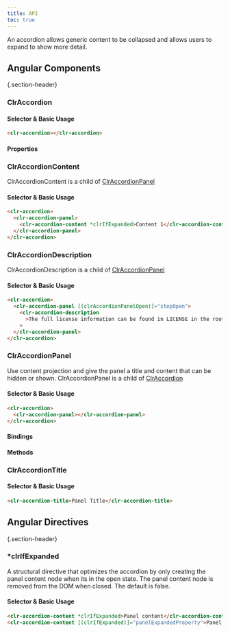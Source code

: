 ```yaml
---
title: API
toc: true
---
```


An accordion allows generic content to be collapsed and allows users to expand to show more detail.

## Angular Components

{.section-header}

### ClrAccordion

#### Selector & Basic Usage

<DocDemo toggle="false">

```html
<clr-accordion></clr-accordion>
```

</DocDemo>

#### Properties

<DocComponentApi component="ClrAccordion" item="bindings" />

### ClrAccordionContent

ClrAccordionContent is a child of [ClrAccordionPanel](./api/#clraccordionpanel)

#### Selector & Basic Usage

<DocDemo toggle="false">

```html
<clr-accordion>
  <clr-accordion-panel>
    <clr-accordion-content *clrIfExpanded>Content 1</clr-accordion-content>
  </clr-accordion-panel>
</clr-accordion>
```

</DocDemo>

### ClrAccordionDescription

ClrAccordionDescription is a child of [ClrAccordionPanel](./api/#clraccordionpanel)

#### Selector & Basic Usage

<DocDemo toggle="false">

```html
<clr-accordion>
  <clr-accordion-panel [(clrAccordionPanelOpen)]="stepOpen">
    <clr-accordion-description
      >The full license information can be found in LICENSE in the root directory.</clr-accordion-description
    >
  </clr-accordion-panel>
</clr-accordion>
```

</DocDemo>

### ClrAccordionPanel

Use content projection and give the panel a title and content that can be hidden or shown.
ClrAccordionPanel is a child of [ClrAccordion](./api/#clraccordion)

#### Selector & Basic Usage

<DocDemo toggle="false">

```html
<clr-accordion>
  <clr-accordion-panel></clr-accordion-panel>
</clr-accordion>
```

</DocDemo>

#### Bindings

<DocComponentApi component="ClrAccordionPanel" item="bindings" />

#### Methods

<DocComponentApi component="ClrAccordionPanel" item="methods" />

### ClrAccordionTitle

#### Selector & Basic Usage

<DocDemo toggle="false">

```html
<clr-accordion-title>Panel Title</clr-accordion-title>
```

</DocDemo>

## Angular Directives

{.section-header}

### \*clrIfExpanded

A structural directive that optimizes the accordion by only creating the panel content node when its in the open
state. The panel content node is removed from the DOM when closed. The default is false.

#### Selector & Basic Usage

<DocDemo toggle="false">

```html
<clr-accordion-content *clrIfExpanded>Panel content</clr-accordion-content>
<clr-accordion-content [(clrIfExpanded)]="panelExpandedProperty">Panel content</clr-accordion-content>
```

</DocDemo>
